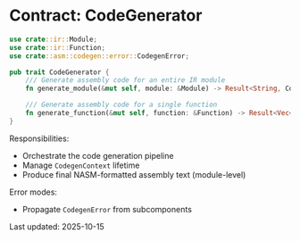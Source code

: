 # Contract: CodeGenerator

```rust
use crate::ir::Module;
use crate::ir::Function;
use crate::asm::codegen::error::CodegenError;

pub trait CodeGenerator {
    /// Generate assembly code for an entire IR module
    fn generate_module(&mut self, module: &Module) -> Result<String, CodegenError>;

    /// Generate assembly code for a single function
    fn generate_function(&mut self, function: &Function) -> Result<Vec<crate::asm::data_directive::AssemblyElement>, CodegenError>;
}
```

Responsibilities:
- Orchestrate the code generation pipeline
- Manage `CodegenContext` lifetime
- Produce final NASM-formatted assembly text (module-level)

Error modes:
- Propagate `CodegenError` from subcomponents

Last updated: 2025-10-15